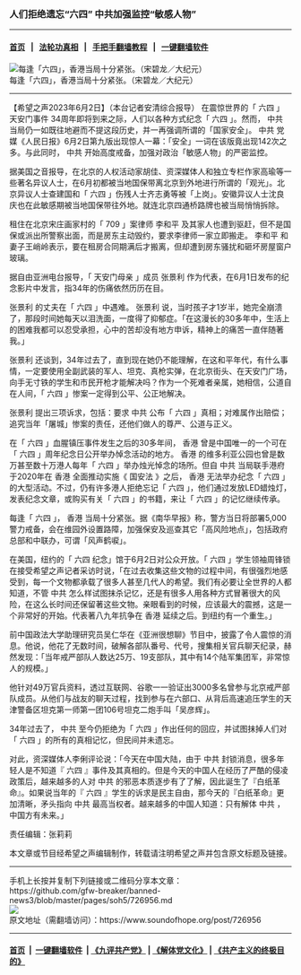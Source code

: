### 人们拒绝遗忘“六四” 中共加强监控“敏感人物”
------------------------

#### [首页](https://github.com/gfw-breaker/banned-news3/blob/master/README.md) &nbsp;&nbsp;|&nbsp;&nbsp; [法轮功真相](https://github.com/begood0513/basic/blob/master/README.md)  &nbsp;&nbsp;|&nbsp;&nbsp; [手把手翻墙教程](https://github.com/gfw-breaker/guides/wiki)  &nbsp;&nbsp;|&nbsp;&nbsp; [一键翻墙软件](https://github.com/gfw-breaker/nogfw/blob/master/README.md)  



<div><img alt=" 每逢「六四」，香港当局十分紧张。（宋碧龙／大纪元）" src="https://img.soundofhope.org/2023-06/1685760930777.jpg"/>
<br/><figcaption class="caption">
 每逢「六四」，香港当局十分紧张。（宋碧龙／大纪元）
</figcaption></div><hr/>


<div><div class="Content__Wrapper sc-1bvya0-0 elmmKw article_body" data-checkusr="" itemprop="articleBody">
 <div id="post_place_1">
 </div>
 <p class="meta-top">
  <span class="meta">
   【希望之声2023年6月2日】（本台记者安清综合报导）
  </span>
  在震惊世界的「
  <ok href="/term/2990">
   六四
  </ok>
  」
  <ok href="/term/45384">
   天安门事件
  </ok>
  34周年即将到来之际，人们以各种方式纪念「
  <ok href="/term/2990">
   六四
  </ok>
  」。然而，
  <ok href="/term/1059">
   中共
  </ok>
  当局仍一如既往地避而不提这段历史，并一再强调所谓的「国家安全」。
  <ok href="/term/1059">
   中共
  </ok>
  党媒《人民日报》6月2日第九版出现惊人一幕：「安全」一词在该版竟出现142次之多。与此同时，
  <ok href="/term/1059">
   中共
  </ok>
  开始高度戒备，加强对政治「敏感人物」的严密监控。
 </p>
 <p>
  据美国之音报导，在北京的人权活动家胡佳、资深媒体人和独立专栏作家高瑜等一些著名异议人士，在6月初都被当地国保带离北京到外地进行所谓的「观光」。北京异议人士查建国和「
  <ok href="/term/2990">
   六四
  </ok>
  」伤残人士齐志勇等被「上岗」。安徽异议人士沈良庆也在此敏感期被当地国保带往外地。就连北京四通桥路牌也被当局悄悄拆除。
 </p>
 <p>
  租住在北京宋庄画家村的「
  <ok href="/term/9290">
   709
  </ok>
  」案律师
  <ok href="/term/5823">
   李和平
  </ok>
  及其家人也遭到驱赶，但不是国保或派出所警察出面，而是房东主动毁约，要求李律师一家立即搬走。
  <ok href="/term/5823">
   李和平
  </ok>
  和妻子王峭岭表示，要在租房合同期满后才搬离，但却遭到房东骚扰和砸坏房屋窗户玻璃。
 </p>
 <p>
  据自由亚洲电台报导，「
  <ok href="/term/4485">
   天安门母亲
  </ok>
  」成员
  <ok href="/term/876797">
   张景利
  </ok>
  作为代表，在6月1日发布的纪念影片中发言，指34年的伤痛依然历历在目。
 </p>
 <p>
  <ok href="/term/876797">
   张景利
  </ok>
  的丈夫在「
  <ok href="/term/2990">
   六四
  </ok>
  」中遇难。
  <ok href="/term/876797">
   张景利
  </ok>
  说，当时孩子才1岁半，她完全崩溃了，那段时间她每天以泪洗面，一度得了抑郁症。「在这漫长的30多年中，生活上的困难我都可以忍受承担，心中的苦却没有地方申诉，精神上的痛苦一直伴随著我。」
 </p>
 <p>
  <ok href="/term/876797">
   张景利
  </ok>
  还谈到，34年过去了，直到现在她仍不能理解，在这和平年代，有什么事情，一定要使用全副武装的军人、坦克、真枪实弹，在北京街头、在天安门广场，向手无寸铁的学生和市民开枪才能解决吗？作为一个死难者亲属，她相信，公道自在人间，「
  <ok href="/term/2990">
   六四
  </ok>
  」惨案一定得到公平、公正地解决。
 </p>
 <p>
  <ok href="/term/876797">
   张景利
  </ok>
  提出三项诉求，包括：要求
  <ok href="/term/1059">
   中共
  </ok>
  公布「
  <ok href="/term/2990">
   六四
  </ok>
  」真相；对难属作出赔偿；追究当年「屠城」惨案的责任，还他们做人的尊严、公道与正义。
 </p>
 <p>
  在「
  <ok href="/term/2990">
   六四
  </ok>
  」血腥镇压事件发生之后的30多年间，
  <ok href="/term/1043">
   香港
  </ok>
  曾是中国唯一的一个可在「
  <ok href="/term/2990">
   六四
  </ok>
  」周年纪念日公开举办悼念活动的地方。
  <ok href="/term/1043">
   香港
  </ok>
  的维多利亚公园也曾是数万甚至数十万港人每年「
  <ok href="/term/2990">
   六四
  </ok>
  」举办烛光悼念的场所。但自
  <ok href="/term/1059">
   中共
  </ok>
  当局联手港府于2020年在
  <ok href="/term/1043">
   香港
  </ok>
  全面推动实施《
  <ok href="/term/99050">
   国安法
  </ok>
  》之后，
  <ok href="/term/1043">
   香港
  </ok>
  无法举办纪念「
  <ok href="/term/2990">
   六四
  </ok>
  」的大型活动。不过，仍有许多港人拒绝忘记「
  <ok href="/term/2990">
   六四
  </ok>
  」，他们通过发放LED蜡烛灯，发表纪念文章，或购买有关「
  <ok href="/term/2990">
   六四
  </ok>
  」的书籍，来让「
  <ok href="/term/2990">
   六四
  </ok>
  」的记忆继续传承。
 </p>
 <p>
  每逢「
  <ok href="/term/2990">
   六四
  </ok>
  」，
  <ok href="/term/1043">
   香港
  </ok>
  当局十分紧张。据《南华早报》称，警方当日将部署5,000警力戒备，会在维园外设置路障，加强保安及巡查其它「高风险地点」，包括政府总部和中联办，可谓「风声鹤唳」。
 </p>
 <p>
  在美国，纽约的「
  <ok href="/term/2990">
   六四
  </ok>
  纪念」馆于6月2日对公众开放。「
  <ok href="/term/2990">
   六四
  </ok>
  」学生领袖周锋锁在接受希望之声记者采访时说，「在过去收集这些文物的过程中间，有很强烈地感受到，每一个文物都承载了很多人甚至几代人的希望。我们有必要让全世界的人都知道，不管
  <ok href="/term/1059">
   中共
  </ok>
  怎么样试图抹杀记忆，还是有很多人用各种方式冒著很大的风险，在这么长时间还保留著这些文物。亲眼看到的时候，应该最大的震撼，这是一个非常好的开始。代表著八九年抗争在
  <ok href="/term/1043">
   香港
  </ok>
  延续之后。到纽约有一个重生。」
 </p>
 <p>
  前中国政法大学助理研究员吴仁华在《亚洲很想聊》节目中，披露了令人震惊的消息。他说，他花了无数时间，破解各部队番号、代号，搜集相关官兵聊天纪录，赫然发现：「当年戒严部队人数达25万、19支部队，其中有14个陆军集团军，非常惊人的规模。」
 </p>
 <p>
  他针对49万官兵资料，透过互联网、谷歌一一验证出3000多名曾参与北京戒严部队成员。从他们与战友的聊天过程，找到参与在六部口、从背后高速追压学生的天津警备区坦克第一师第一团106号坦克二炮手叫「吴彦辉」。
 </p>
 <p>
  34年过去了，
  <ok href="/term/1059">
   中共
  </ok>
  至今仍拒绝为「
  <ok href="/term/2990">
   六四
  </ok>
  」作出任何的回应，并试图抹掉人们对「
  <ok href="/term/2990">
   六四
  </ok>
  」的所有的真相记忆，但民间并未遗忘。
 </p>
 <p>
  对此，资深媒体人李俐评论说：「今天在中国大陆，由于
  <ok href="/term/1059">
   中共
  </ok>
  封锁消息，很多年轻人是不知道『
  <ok href="/term/2990">
   六四
  </ok>
  』事件及其真相的。但是今天的中国人在经历了严酷的侵凌政策后，越来越多的人对
  <ok href="/term/1059">
   中共
  </ok>
  的邪恶本质逐步有了了解，因此诞生了『白纸革命』。如果说当年的『
  <ok href="/term/2990">
   六四
  </ok>
  』学生的诉求是民主自由，那今天的『白纸革命』更加清晰，矛头指向
  <ok href="/term/1059">
   中共
  </ok>
  最高当权者。越来越多的中国人知道：只有解体
  <ok href="/term/1059">
   中共
  </ok>
  ，中国方有未来。」
 </p>
 <p class="meta-btm">
  责任编辑：张莉莉
 </p>
 <p class="meta-btm">
  本文章或节目经希望之声编辑制作，转载请注明希望之声并包含原文标题及链接。
 </p>
</div>
</div>
<hr/>
手机上长按并复制下列链接或二维码分享本文章：<br/>
https://github.com/gfw-breaker/banned-news3/blob/master/pages/soh5/726956.md <br/>
<a href='https://github.com/gfw-breaker/banned-news3/blob/master/pages/soh5/726956.md'><img src='https://github.com/gfw-breaker/banned-news3/blob/master/pages/soh5/726956.md.png'/></a> <br/>
原文地址（需翻墙访问）：https://www.soundofhope.org/post/726956


------------------------
#### [首页](https://github.com/gfw-breaker/banned-news3/blob/master/README.md) &nbsp;|&nbsp; [一键翻墙软件](https://github.com/gfw-breaker/nogfw/blob/master/README.md) &nbsp;| [《九评共产党》](https://github.com/gfw-breaker/9ping.md/blob/master/README.md#九评之一评共产党是什么) | [《解体党文化》](https://github.com/gfw-breaker/jtdwh.md/blob/master/README.md) | [《共产主义的终极目的》](https://github.com/gfw-breaker/gczydzjmd.md/blob/master/README.md)


<img src='http://gfw-breaker.win/banned-news3/pages/soh5/726956.md' width='0px' height='0px'/>